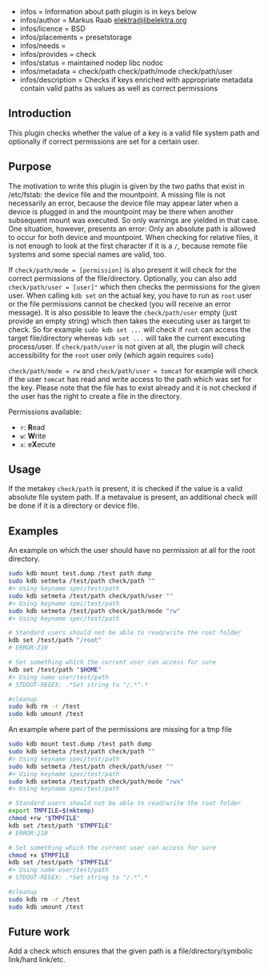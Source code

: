 - infos = Information about path plugin is in keys below
- infos/author = Markus Raab <elektra@libelektra.org>
- infos/licence = BSD
- infos/placements = presetstorage
- infos/needs =
- infos/provides = check
- infos/status = maintained nodep libc nodoc
- infos/metadata = check/path check/path/mode check/path/user
- infos/description = Checks if keys enriched with appropriate metadata contain valid paths as values as well
as correct permissions

## Introduction

This plugin checks whether the value of a key is a valid file system path and optionally if
correct permissions are set for a certain user.

## Purpose

The motivation to write this plugin is given by the two paths that exist
in /etc/fstab: the device file and the mountpoint. A missing file is
not necessarily an error, because the device file may appear later when
a device is plugged in and the mountpoint may be there when another
subsequent mount was executed. So only warnings are yielded in that
case. One situation, however, presents an error: Only an absolute path
is allowed to occur for both device and mountpoint. When checking for
relative files, it is not enough to look at the first character if it is
a `/`, because remote file systems and some special names are valid, too.

If `check/path/mode = [permission]` is also present it will check for the correct permissions
of the file/directory. Optionally, you can also add `check/path/user = [user]"` which then checks the permissions
for the given user. When calling `kdb set` on the actual key, you have to run as `root` user
or the file permissions cannot be checked (you will receive an error message). It is also possible to leave the
`check/path/user` empty (just provide an empty string) which then takes the executing user as target to check.
So for example `sudo kdb set ...` will check if `root` can access the target file/directory whereas `kdb set ...`
will take the current executing process/user. If `check/path/user` is not given at all, the plugin
will check accessibility for the `root` user only (which again requires `sudo`)

 `check/path/mode = rw` and `check/path/user = tomcat` for example will check if the user
`tomcat` has read and write access to the path which was set for the key. Please note that the file has to exist already
and it is not checked if the user has the right to create a file in the directory.

 Permissions available:
 - `r`: **R**ead
 - `w`: **W**rite
 - `x`: e**X**ecute

## Usage

If the metakey `check/path` is present, it is checked if the value is a
valid absolute file system path. If a metavalue is present, an additional
check will be done if it is a directory or device file.

## Examples

An example on which the user should have no permission at all for the root directory.
```sh
sudo kdb mount test.dump /test path dump
sudo kdb setmeta /test/path check/path ""
#> Using keyname spec/test/path
sudo kdb setmeta /test/path check/path/user ""
#> Using keyname spec/test/path
sudo kdb setmeta /test/path check/path/mode "rw"
#> Using keyname spec/test/path

# Standard users should not be able to read/write the root folder
kdb set /test/path "/root"
# ERROR:210

# Set something which the current user can access for sure
kdb set /test/path "$HOME"
#> Using name user/test/path
# STDOUT-REGEX: .*Set string to "/.*".*

#cleanup
sudo kdb rm -r /test
sudo kdb umount /test
```

An example where part of the permissions are missing for a tmp file
```sh
sudo kdb mount test.dump /test path dump
sudo kdb setmeta /test/path check/path ""
#> Using keyname spec/test/path
sudo kdb setmeta /test/path check/path/user ""
#> Using keyname spec/test/path
sudo kdb setmeta /test/path check/path/mode "rwx"
#> Using keyname spec/test/path

# Standard users should not be able to read/write the root folder
export TMPFILE=$(mktemp)
chmod +rw "$TMPFILE"
kdb set /test/path "$TMPFILE"
# ERROR:210

# Set something which the current user can access for sure
chmod +x $TMPFILE
kdb set /test/path "$TMPFILE"
#> Using name user/test/path
# STDOUT-REGEX: .*Set string to "/.*".*

#cleanup
sudo kdb rm -r /test
sudo kdb umount /test
```

## Future work
Add a check which ensures that the given path is a file/directory/symbolic link/hard link/etc.